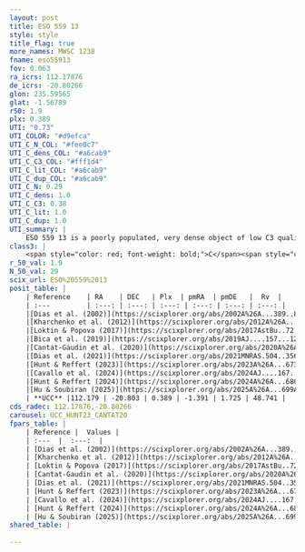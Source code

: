 ```yaml
---
layout: post
title: ESO 559 13
style: style
title_flag: true
more_names: MWSC 1238
fname: eso55913
fov: 0.063
ra_icrs: 112.17876
de_icrs: -20.80266
glon: 235.59565
glat: -1.56789
r50: 1.9
plx: 0.389
UTI: "0.73"
UTI_COLOR: "#d9efca"
UTI_C_N_COL: "#fee0c7"
UTI_C_dens_COL: "#a6cab9"
UTI_C_C3_COL: "#fff1d4"
UTI_C_lit_COL: "#a6cab9"
UTI_C_dup_COL: "#a6cab9"
UTI_C_N: 0.29
UTI_C_dens: 1.0
UTI_C_C3: 0.38
UTI_C_lit: 1.0
UTI_C_dup: 1.0
UTI_summary: |
    ESO 559 13 is a poorly populated, very dense object of low C3 quality. It is very well-studied in the literature.
class3: |
    <span style="color: red; font-weight: bold;">C</span><span style="color: #FFC300; font-weight: bold;">B</span>
r_50_val: 1.9
N_50_val: 29
scix_url: ESO%20559%2013
posit_table: |
    | Reference    | RA    | DEC   | Plx  | pmRA  | pmDE   |  Rv  |
    | :---         | :---: | :---: | :---: | :---: | :---: | :---: |
    |[Dias et al. (2002)](https://scixplorer.org/abs/2002A%26A...389..871D) | 112.175 | -20.825 | -- | -2.03 | 0.35 | -- |
    |[Kharchenko et al. (2012)](https://scixplorer.org/abs/2012A%26A...543A.156K) | 112.177 | -20.81 | -- | -2.26 | -1.16 | -- |
    |[Loktin & Popova (2017)](https://scixplorer.org/abs/2017AstBu..72..257L) | 112.125 | -20.825 | -- | -4.122 | 2.157 | -- |
    |[Bica et al. (2019)](https://scixplorer.org/abs/2019AJ....157...12B) | 112.174 | -20.815 | -- | -- | -- | -- |
    |[Cantat-Gaudin et al. (2020)](https://scixplorer.org/abs/2020A%26A...640A...1C) | 112.176 | -20.807 | 0.4 | -1.402 | 1.721 | -- |
    |[Dias et al. (2021)](https://scixplorer.org/abs/2021MNRAS.504..356D) | 112.186 | -20.81 | 0.401 | -1.396 | 1.713 | -- |
    |[Hunt & Reffert (2023)](https://scixplorer.org/abs/2023A%26A...673A.114H) | 112.178 | -20.802 | 0.4 | -1.399 | 1.715 | 48.735 |
    |[Cavallo et al. (2024)](https://scixplorer.org/abs/2024AJ....167...12C) | 112.184 | -20.8 | 0.4 | -- | -- | -- |
    |[Hunt & Reffert (2024)](https://scixplorer.org/abs/2024A%26A...686A..42H) | 112.178 | -20.802 | 0.4 | -1.399 | 1.715 | 48.735 |
    |[Hu & Soubiran (2025)](https://scixplorer.org/abs/2025A%26A...699A.246H) | 112.184 | -20.8 | -- | -- | -- | -- |
    | **UCC** |112.179 | -20.803 | 0.389 | -1.391 | 1.725 | 48.741 | 
cds_radec: 112.17876,-20.80266
carousel: UCC_HUNT23_CANTAT20
fpars_table: |
    | Reference |  Values |
    | :---  |  :---:  |
    | [Dias et al. (2002)](https://scixplorer.org/abs/2002A%26A...389..871D) | `E(B-V)=0.25, Dist=2749.0, Age=9.0` |
    | [Kharchenko et al. (2012)](https://scixplorer.org/abs/2012A%26A...543A.156K) | `e_bv=0.312, distance=1905, log_age=8.905` |
    | [Loktin & Popova (2017)](https://scixplorer.org/abs/2017AstBu..72..257L) | `E(B-V)=0.148, Dmod=12.745, logt=8.76` |
    | [Cantat-Gaudin et al. (2020)](https://scixplorer.org/abs/2020A%26A...640A...1C) | `AVNN=0.87, DMNN=11.83, AgeNN=8.79` |
    | [Dias et al. (2021)](https://scixplorer.org/abs/2021MNRAS.504..356D) | `Av=1.075, Dist=2247, logage=8.762, [Fe/H]=0.01` |
    | [Hunt & Reffert (2023)](https://scixplorer.org/abs/2023A%26A...673A.114H) | `AV50=0.793, diffAV50=1.143, MOD50=11.76, logAge50=8.822` |
    | [Cavallo et al. (2024)](https://scixplorer.org/abs/2024AJ....167...12C) | `AV50=1.11, dMod50=11.88, logAge50=8.83, [Fe/H]50=0.13` |
    | [Hunt & Reffert (2024)](https://scixplorer.org/abs/2024A%26A...686A..42H) | `MassJ=126.798` |
    | [Hu & Soubiran (2025)](https://scixplorer.org/abs/2025A%26A...699A.246H) | `MA22=-0.15, MA23f=-0.29, MZ23=-0.21, MK24=-0.24, MF24=-0.15` |
shared_table: |
    
---
```

